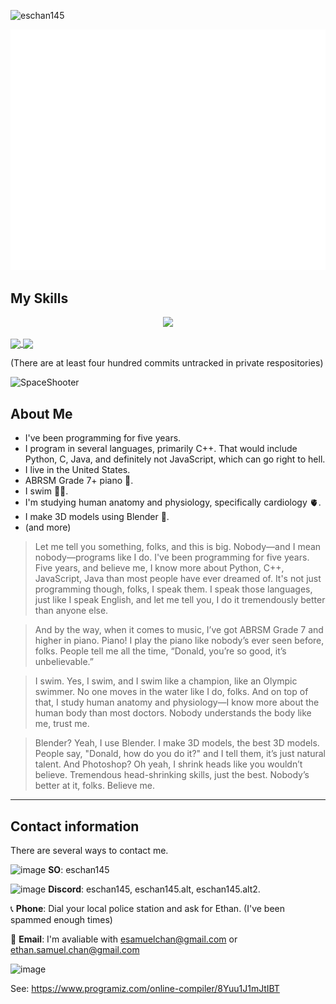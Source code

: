 <p align="left"> <img src="https://komarev.com/ghpvc/?username=eschan145&label=Profile%20views&color=0e75b6&style=flat" alt="eschan145" /> </p>

![GitHub Metrics](github-metrics.svg)

## My Skills

<p align="center">
  <a href="https://github.com/eschan145">
    <img src="https://skillicons.dev/icons?i=cpp,c,python,unreal,notion,blender,windows,latex,ps,github,discord&theme=light" />
  </a>
</p>

<a href="https://github.com/eschan145">
  <img align="center" src="https://github-readme-stats.vercel.app/api?username=eschan145&show_icons=true&theme=responsive&rank_icon=percentile&include_all_commits=true" />
</a>
<a href="https://github.com/eschan145">
  <img align="center" src="https://github-readme-stats.vercel.app/api/top-langs/?username=eschan145&langs_count=4&custom_title=Languages&exclude_repo=depraylib,depbox2d,depchipmunk" />
</a>

(There are at least four hundred commits untracked in private respositories)

![SpaceShooter](https://api.githubtrends.io/user/svg/eschan145/repos?time_range=one_year&include_private=True&group=other&loc_metric=changed&theme=classic)


## About Me

* I've been programming for five years.
* I program in several languages, primarily C++. That would include Python, C, Java, and definitely not JavaScript, which can go right to hell.
* I live in the United States.
* ABRSM Grade 7+ piano 🎹.
* I swim 🏊‍♂️.
* I'm studying human anatomy and physiology, specifically cardiology 🫀.
* I make 3D models using Blender 🍩.
* (and more)

> Let me tell you something, folks, and this is big. Nobody—and I mean nobody—programs like I do. I've been programming for five years. Five years, and believe me, I know more about Python, C++, JavaScript, Java than most people have ever dreamed of. It's not just programming though, folks, I speak them. I speak those languages, just like I speak English, and let me tell you, I do it tremendously better than anyone else.

> And by the way, when it comes to music, I’ve got ABRSM Grade 7 and higher in piano. Piano! I play the piano like nobody’s ever seen before, folks. People tell me all the time, “Donald, you’re so good, it’s unbelievable.”

> I swim. Yes, I swim, and I swim like a champion, like an Olympic swimmer. No one moves in the water like I do, folks. And on top of that, I study human anatomy and physiology—I know more about the human body than most doctors. Nobody understands the body like me, trust me.

> Blender? Yeah, I use Blender. I make 3D models, the best 3D models. People say, "Donald, how do you do it?" and I tell them, it’s just natural talent. And Photoshop? Oh yeah, I shrink heads like you wouldn’t believe. Tremendous head-shrinking skills, just the best. Nobody’s better at it, folks. Believe me.

--- 

## Contact information

There are several ways to contact me.

![image](https://github.com/user-attachments/assets/0093064e-983a-4fb2-b7b8-79ce466f7c80) **SO**: eschan145

![image](https://github.com/user-attachments/assets/7e36cf58-2076-48a4-8013-4bccb44ba00c) **Discord**: eschan145, eschan145.alt, eschan145.alt2.

📞 **Phone**: Dial your local police station and ask for Ethan. (I've been spammed enough times)

📧 **Email**: I'm avaliable with [esamuelchan@gmail.com](esamuelchan@gmail.com) or [ethan.samuel.chan@gmail.com](ethan.samuel.chan@gmail.com)

![image](https://github.com/user-attachments/assets/454761a9-462b-4607-bcf5-aaa184e26b31)

See: <https://www.programiz.com/online-compiler/8Yuu1J1mJtIBT>
